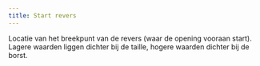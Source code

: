 ```yaml
---
title: Start revers
---
```


Locatie van het breekpunt van de revers (waar de opening vooraan start). Lagere waarden liggen dichter bij de taille, hogere waarden dichter bij de borst.